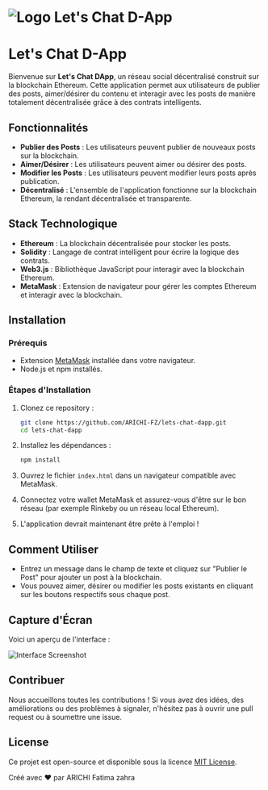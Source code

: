 
# ![Logo](./images/logo.png) Let's Chat D-App

# Let's Chat D-App

Bienvenue sur **Let's Chat DApp**, un réseau social décentralisé construit sur la blockchain Ethereum. Cette application permet aux utilisateurs de publier des posts, aimer/désirer du contenu et interagir avec les posts de manière totalement décentralisée grâce à des contrats intelligents.

## Fonctionnalités

- **Publier des Posts** : Les utilisateurs peuvent publier de nouveaux posts sur la blockchain.
- **Aimer/Désirer** : Les utilisateurs peuvent aimer ou désirer des posts.
- **Modifier les Posts** : Les utilisateurs peuvent modifier leurs posts après publication.
- **Décentralisé** : L'ensemble de l'application fonctionne sur la blockchain Ethereum, la rendant décentralisée et transparente.

## Stack Technologique

- **Ethereum** : La blockchain décentralisée pour stocker les posts.
- **Solidity** : Langage de contrat intelligent pour écrire la logique des contrats.
- **Web3.js** : Bibliothèque JavaScript pour interagir avec la blockchain Ethereum.
- **MetaMask** : Extension de navigateur pour gérer les comptes Ethereum et interagir avec la blockchain.

## Installation

### Prérequis

- Extension [MetaMask](https://metamask.io/) installée dans votre navigateur.
- Node.js et npm installés.

### Étapes d'Installation

1. Clonez ce repository :
   ```bash
   git clone https://github.com/ARICHI-FZ/lets-chat-dapp.git
   cd lets-chat-dapp
   ```

2. Installez les dépendances :
   ```bash
   npm install
   ```

3. Ouvrez le fichier `index.html` dans un navigateur compatible avec MetaMask.

4. Connectez votre wallet MetaMask et assurez-vous d'être sur le bon réseau (par exemple Rinkeby ou un réseau local Ethereum).

5. L'application devrait maintenant être prête à l'emploi !

## Comment Utiliser

- Entrez un message dans le champ de texte et cliquez sur "Publier le Post" pour ajouter un post à la blockchain.
- Vous pouvez aimer, désirer ou modifier les posts existants en cliquant sur les boutons respectifs sous chaque post.

## Capture d'Écran

Voici un aperçu de l'interface :

![Interface Screenshot](./images/interface-screenshot.png)

## Contribuer

Nous accueillons toutes les contributions ! Si vous avez des idées, des améliorations ou des problèmes à signaler, n'hésitez pas à ouvrir une pull request ou à soumettre une issue.

## License

Ce projet est open-source et disponible sous la licence [MIT License](LICENSE).



Créé avec ❤️ par ARICHI Fatima zahra

